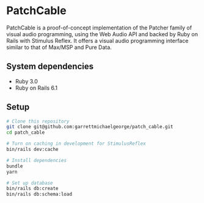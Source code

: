 # PatchCable

PatchCable is a proof-of-concept implementation of the Patcher family of visual
audio programming, using the Web Audio API and backed by Ruby on Rails with
Stimulus Reflex. It offers a visual audio programming interface similar to that
of Max/MSP and Pure Data.

## System dependencies

- Ruby 3.0
- Ruby on Rails 6.1

## Setup

```bash
# Clone this repository
git clone git@github.com:garrettmichaelgeorge/patch_cable.git
cd patch_cable

# Turn on caching in development for StimulusReflex
bin/rails dev:cache

# Install dependencies
bundle
yarn

# Set up database
bin/rails db:create
bin/rails db:schema:load
```
